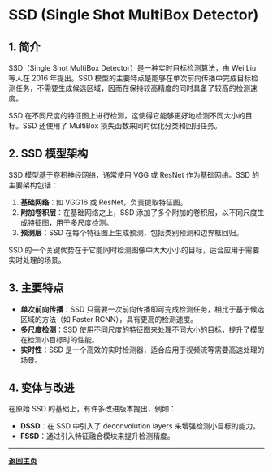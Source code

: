 # SSD (Single Shot MultiBox Detector)

## 1. 简介

SSD（Single Shot MultiBox Detector）是一种实时目标检测算法，由 Wei Liu 等人在 2016 年提出。SSD 模型的主要特点是能够在单次前向传播中完成目标检测任务，不需要生成候选区域，因而在保持较高精度的同时具备了较高的检测速度。

SSD 在不同尺度的特征图上进行检测，这使得它能够更好地检测不同大小的目标。SSD 还使用了 MultiBox 损失函数来同时优化分类和回归任务。

## 2. SSD 模型架构

SSD 模型基于卷积神经网络，通常使用 VGG 或 ResNet 作为基础网络。SSD 的主要架构包括：

1. **基础网络**：如 VGG16 或 ResNet，负责提取特征图。
2. **附加卷积层**：在基础网络之上，SSD 添加了多个附加的卷积层，以不同尺度生成特征图，用于多尺度检测。
3. **预测层**：SSD 在每个特征图上生成预测，包括类别预测和边界框回归。

SSD 的一个关键优势在于它能同时检测图像中大大小小的目标，适合应用于需要实时处理的场景。

## 3. 主要特点

- **单次前向传播**：SSD 只需要一次前向传播即可完成检测任务，相比于基于候选区域的方法（如 Faster RCNN），具有更高的检测速度。
- **多尺度检测**：SSD 使用不同尺度的特征图来处理不同大小的目标，提升了模型在检测小目标时的性能。
- **实时性**：SSD 是一个高效的实时检测器，适合应用于视频流等需要高速处理的场景。

## 4. 变体与改进

在原始 SSD 的基础上，有许多改进版本提出，例如：

- **DSSD**：在 SSD 中引入了 deconvolution layers 来增强检测小目标的能力。
- **FSSD**：通过引入特征融合模块来提升检测精度。

------------------------------------------------------------

**[返回主页](../../README.md)**